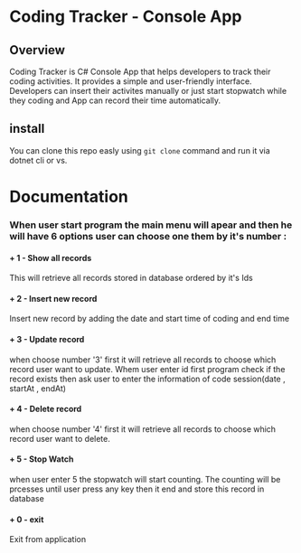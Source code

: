 

# Coding Tracker - Console App

## Overview

Coding Tracker is C# Console App  that helps developers to track their coding activities. It provides a simple and user-friendly interface.
Developers can insert their activites manually or just start stopwatch while they coding and App can record their time automatically.

## install
You can clone this repo easly using `git clone` command and run it via dotnet cli or vs.

# Documentation
### When user start program the main menu will apear and then he will have 6 options user can choose one them by it's number :
#### + 1 - Show all records
This will retrieve all records stored in database ordered by it's Ids

#### + 2 - Insert new record
Insert new record by adding the date and start time of coding and end time

#### + 3 - Update record
when choose number '3' first it will retrieve all records to choose which record user want to update.
Whem user enter id first program check if the record exists then ask user to enter the information of code session(date , startAt , endAt)

#### + 4 - Delete record
when choose number '4' first it will retrieve all records to choose which record user want to delete.

#### + 5 - Stop Watch
when user enter 5 the stopwatch will start counting.
The counting will be prcesses until user press any key then it end and store this record in database

#### + 0 - exit
Exit from application


